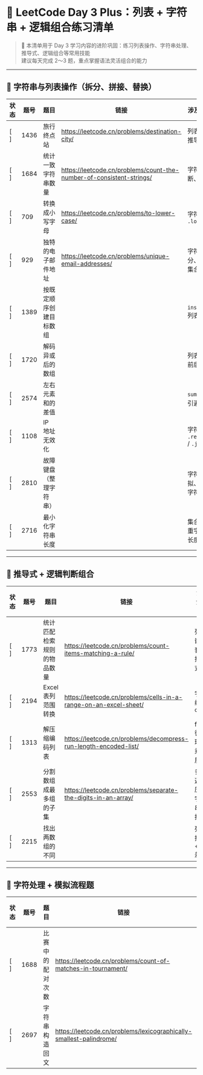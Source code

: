 # 📘 LeetCode Day 3 Plus：列表 + 字符串 + 逻辑组合练习清单

> 🎯 本清单用于 Day 3 学习内容的进阶巩固：练习列表操作、字符串处理、推导式、逻辑组合等常用技能  
> 建议每天完成 2～3 题，重点掌握语法灵活组合的能力

---

## 📂 字符串与列表操作（拆分、拼接、替换）

| 状态 | 题号 | 题目 | 链接 | 涉及知识点 |
|------|------|------|------|-------------|
| [ ] | 1436 | 旅行终点站 | https://leetcode.cn/problems/destination-city/ | 列表去重、推导式 |
| [ ] | 1684 | 统计一致字符串数量 | https://leetcode.cn/problems/count-the-number-of-consistent-strings/ | 字符串判断、集合 |
| [ ] | 709  | 转换成小写字母 | https://leetcode.cn/problems/to-lower-case/ | 字符串 `.lower()` |
| [ ] | 929  | 独特的电子邮件地址 | https://leetcode.cn/problems/unique-email-addresses/ | 字符串拆分、替换、集合 |
| [ ] | 1389 | 按既定顺序创建目标数组 |  | `insert()` 列表插入 |
| [ ] | 1720 | 解码异或后的数组        |  | 列表遍历、前后项操作 |
| [ ] | 2574 | 左右元素和的差值        |  | `sum()`、索引遍历 |
| [ ] | 1108 | IP 地址无效化           |  | 字符串 `.replace()` / `.join()` |
| [ ] | 2810 | 故障键盘（整理字符串）   |  | 字符串模拟、列表转字符串 |
| [ ] | 2716 | 最小化字符串长度        |  | 集合 + 去重字符列表长度 |
---

## 📂 推导式 + 逻辑判断组合

| 状态 | 题号 | 题目 | 链接 | 涉及知识点 |
|------|------|------|------|-------------|
| [ ] | 1773 | 统计匹配检索规则的物品数量 | https://leetcode.cn/problems/count-items-matching-a-rule/ | 列表嵌套、推导式 |
| [ ] | 2194 | Excel 表列范围转换 | https://leetcode.cn/problems/cells-in-a-range-on-an-excel-sheet/ | 字符编码 `ord()` |
| [ ] | 1313 | 解压缩编码列表 | https://leetcode.cn/problems/decompress-run-length-encoded-list/ | for 循环、乘法展开 |
| [ ] | 2553 | 分割数组成最多组的子集 | https://leetcode.cn/problems/separate-the-digits-in-an-array/ | 多层遍历、字符串拼接 |
| [ ] | 2215 | 找出两数组的不同         |  | 列表推导 + `set` 差集 |
---

## 📂 字符处理 + 模拟流程题

| 状态 | 题号 | 题目 | 链接 | 涉及知识点 |
|------|------|------|------|-------------|
| [ ] | 1688 | 比赛中的配对次数 | https://leetcode.cn/problems/count-of-matches-in-tournament/ | 模拟、while |
| [ ] | 2697 | 字符串构造回文 | https://leetcode.cn/problems/lexicographically-smallest-palindrome/ | 字符索引替换、判断 |
